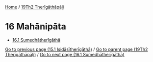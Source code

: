 
[Home](/) / [19Th2 Therīgāthāpāḷi](/tipitaka/19Th2.md)

# 16 Mahānipāta

* [16.1 Sumedhātherīgāthā](/tipitaka/19Th2/16/16.1.md)

[Go to previous page (15.1 Isidāsītherīgāthā)](/tipitaka/19Th2/15/15.1.md) / [Go to parent page (19Th2 Therīgāthāpāḷi)](/tipitaka/19Th2/0.md) / [Go to next page (16.1 Sumedhātherīgāthā)](/tipitaka/19Th2/16/16.1.md)


